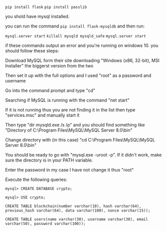 `pip install flask`
`pip install passlib`




you shold have mysql installed.

you can run the command `pip install flask-mysqldb` and then run:

`mysql.server start`
`killall mysqld mysqld_safe`
`mysql.server start`

if these commands output an error and you're running on windows 10.
you should follow these steps:


Download MySQL form their site downloading "Windows (x86, 32-bit), MSI Installer" the biggerst version from
 the two

Then set it up with the full options and I used "root" as a password and username

Go into the command prompt and type "cd\"

Searching if MySQL is running with the command "net start"

If it is not running thus you are not finding it in the list then type "services.msc" and manually start it

Then type "dir mysqld.exe /s /p"
and you should find something like "Directory of C:\Program Files\MySQL\MySQL Server 8.0\bin"

Change directory with (in this case) "cd C:\Program Files\MySQL\MySQL Server 8.0\bin"

You should be ready to go with "mysql.exe -uroot -p". If it didn't work, make sure the directory is in your PATH variable.

Enter the password in my case I have not change it thus "root"



Execute the following queries:

`mysql> CREATE DATABASE crypto;`

`mysql> USE crypto;`

`CREATE TABLE blockchain(number varchar(10), hash varchar(64), previous_hash varchar(64), data varchar(100), nonce varchar(15));`

`CREATE TABLE users(name varchar(30), username varchar(30), email varchar(50), password varchar(100));`


